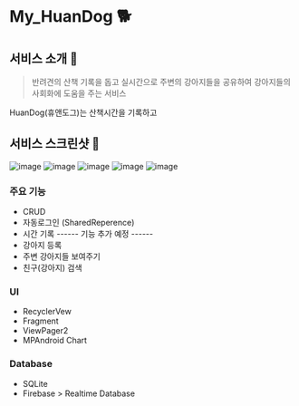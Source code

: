 # My_HuanDog 🐕
## 서비스 소개 💁
> 반려견의 산책 기록을 돕고 실시간으로 주변의 강아지들을 공유하여 강아지들의 사회화에 도움을 주는 서비스
> 
HuanDog(휴앤도그)는 산책시간을 기록하고 
>
## 서비스 스크린샷 📱
![image](https://user-images.githubusercontent.com/78602757/116862753-301ca480-ac40-11eb-8422-49372638c023.png)
![image](https://user-images.githubusercontent.com/78602757/116862764-34e15880-ac40-11eb-94d9-89c1305ef96d.png)
![image](https://user-images.githubusercontent.com/78602757/116862773-3743b280-ac40-11eb-8fe9-8203cbeff47b.png)
![image](https://user-images.githubusercontent.com/78602757/116862783-3ad73980-ac40-11eb-9af8-724616da8699.png)
![image](https://user-images.githubusercontent.com/78602757/116862792-3d399380-ac40-11eb-863f-77269fd1a3f9.png)

### 주요 기능
* CRUD 
* 자동로그인 (SharedReperence)
* 시간 기록
------ 기능 추가 예정 ------
* 강아지 등록  
* 주변 강아지들 보여주기
* 친구(강아지) 검색


### UI  
* RecyclerVew
* Fragment
* ViewPager2
* MPAndroid Chart


### Database
* SQLite 
* Firebase > Realtime Database
